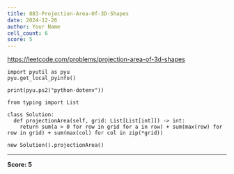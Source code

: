 ```yaml
---
title: 883-Projection-Area-Of-3D-Shapes
date: 2024-12-26
author: Your Name
cell_count: 6
score: 5
---
```


https://leetcode.com/problems/projection-area-of-3d-shapes


```
import pyutil as pyu
pyu.get_local_pyinfo()
```


```
print(pyu.ps2("python-dotenv"))
```


```
from typing import List
```


```
class Solution:
  def projectionArea(self, grid: List[List[int]]) -> int:
    return sum(a > 0 for row in grid for a in row) + sum(max(row) for row in grid) + sum(max(col) for col in zip(*grid))
```


```
new Solution().projectionArea()
```


---
**Score: 5**
